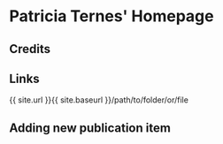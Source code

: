 # Patricia Ternes' Homepage

## Credits

## Links

{{ site.url }}{{ site.baseurl }}/path/to/folder/or/file

## Adding new publication item

